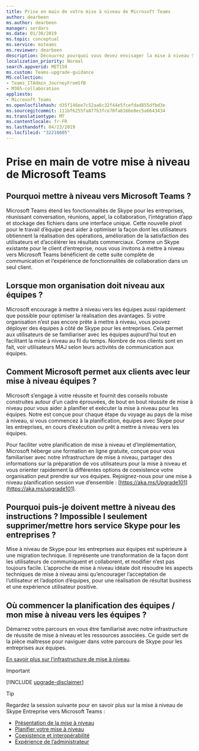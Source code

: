 ```yaml
---
title: Prise en main de votre mise à niveau de Microsoft Teams
author: dearbeen
ms.author: dearbeen
manager: serdars
ms.date: 01/30/2019
ms.topic: conceptual
ms.service: msteams
ms.reviewer: dearbeen
description: Découvrez pourquoi vous devez envisager la mise à niveau Skype pour les entreprises à Microsoft Teams.
localization_priority: Normal
search.appverid: MET150
ms.custom: Teams-upgrade-guidance
MS.collection:
- Teams_ITAdmin_JourneyFromSfB
- M365-collaboration
appliesto:
- Microsoft Teams
ms.openlocfilehash: d35f146ee7c52aa6c32f44e5fcefdad855dfbd3e
ms.sourcegitcommit: 111bf6255fa877b3fce70fa8166e8ec5a6643434
ms.translationtype: MT
ms.contentlocale: fr-FR
ms.lasthandoff: 04/23/2019
ms.locfileid: "32218605"
---
```

# <a name="getting-started-with-your-microsoft-teams-upgrade"></a>Prise en main de votre mise à niveau de Microsoft Teams

## <a name="why-upgrade-to-microsoft-teams"></a>Pourquoi mettre à niveau vers Microsoft Teams ?

Microsoft Teams étend les fonctionnalités de Skype pour les entreprises, réunissant conversation, réunions, appel, la collaboration, l’intégration d’app et stockage des fichiers dans une interface unique. Cette nouvelle pivot pour le travail d’équipe peut aider à optimiser la façon dont les utilisateurs obtiennent la réalisation des opérations, amélioration de la satisfaction des utilisateurs et d’accélérer les résultats commerciaux. Comme un Skype existante pour le client d’entreprise, nous vous invitons à mettre à niveau vers Microsoft Teams bénéficient de cette suite complète de communication et l’expérience de fonctionnalités de collaboration dans un seul client.

## <a name="when-should-my-organization-upgrade-to-teams"></a>Lorsque mon organisation doit niveau aux équipes ?

Microsoft encourage à mettre à niveau vers les équipes aussi rapidement que possible pour optimiser la réalisation des avantages. Si votre organisation n’est pas encore prête à mettre à niveau, vous pouvez déployer des équipes à côté de Skype pour les entreprises. Cela permet aux utilisateurs de se familiariser avec les équipes aujourd'hui tout en facilitant la mise à niveau au fil du temps. Nombre de nos clients sont en fait, voir utilisateurs MAJ selon leurs activités de communication aux équipes.
 
## <a name="how-is-microsoft-helping-customers-with-their-upgrade-to-teams"></a>Comment Microsoft permet aux clients avec leur mise à niveau équipes ? 

Microsoft s’engage à votre réussite et fournit des conseils robuste construites autour d’un cadre éprouvées, de bout en bout réussite de mise à niveau pour vous aider à planifier et exécuter la mise à niveau pour les équipes. Notre est conçue pour chaque étape du voyage au pays de la mise à niveau, si vous commencez à la planification, équipes avec Skype pour les entreprises, en cours d’exécution ou prêt à mettre à niveau vers les équipes.

Pour faciliter votre planification de mise à niveau et d’implémentation, Microsoft héberge une formation en ligne gratuite, conçue pour vous familiariser avec notre infrastructure de mise à niveau, partager des informations sur la préparation de vos utilisateurs pour la mise à niveau et vous orienter rapidement la différentes options de coexistence votre organisation peut prendre sur vos équipes. Rejoignez-nous pour une mise à niveau planification session vue d’ensemble : [https://aka.ms/Upgrade101](https://aka.ms/upgrade101).
 
## <a name="why-do-i-need-upgrade-guidance-cant-i-just-deletedecommission-skype-for-business"></a>Pourquoi puis-je doivent mettre à niveau des instructions ? Impossible I seulement supprimer/mettre hors service Skype pour les entreprises ? 

Mise à niveau de Skype pour les entreprises aux équipes est supérieure à une migration technique. Il représente une transformation de la façon dont les utilisateurs de communiquent et collaborent, et modifier n’est pas toujours facile. L’approche de mise à niveau idéale doit résoudre les aspects techniques de mise à niveau ainsi qu’encourager l’acceptation de l’utilisateur et l’adoption d’équipes, pour une réalisation de résultat business et une expérience utilisateur positive. 

## <a name="where-do-i-start-planning-for-teamsmy-upgrade-to-teams"></a>Où commencer la planification des équipes / mon mise à niveau vers les équipes ? 

Démarrez votre parcours en vous être familiarisé avec notre infrastructure de réussite de mise à niveau et les ressources associées. Ce guide sert de la pièce maîtresse pour naviguer dans votre parcours de Skype pour les entreprises aux équipes.

[En savoir plus sur l’infrastructure de mise à niveau](upgrade-framework.md).

> [!IMPORTANT]
> [!INCLUDE [upgrade-disclaimer](includes/upgrade-disclaimer.md)]

> [!Tip]
> Regardez la session suivante pour en savoir plus sur la mise à niveau de Skype Entreprise vers Microsoft Teams :
> - [Présentation de la mise à niveau](https://aka.ms/teams-upgrade-intro) 
> - [Planifier votre mise à niveau](https://aka.ms/teams-upgrade-plan)
> - [Coexistence et interopérabilité](https://aka.ms/teams-upgrade-coexistence-interop)
> - [Expérience de l’administrateur](https://aka.ms/teams-upgrade-admin)
